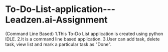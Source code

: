 # To-Do-List-application---Leadzen.ai-Assignment
(Command Line Based) 
1.This To-Do List application is created using python IDLE.
2.It is a command line based application.
3.User can add task, delete task, view list and mark a particular task as "Done".

